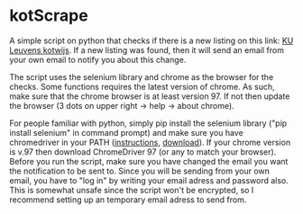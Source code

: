 # kotScrape
A simple script on python that checks if there is a new listing on this link: [KU Leuvens kotwijs](https://www.kotwijs.be/kamers-zoeken?prd_ads%5BsortBy%5D=prd_ads). If a new listing was found, then it will send an email from your own email to notify you about this change. 

The script uses the selenium library and chrome as the browser for the checks. Some functions requires the latest version of chrome. As such, make sure that the chrome browser is at least version 97. If not then update the browser (3 dots on upper right -> help -> about chrome).

For people familiar with python, simply pip install the selenium library ("pip install selenium" in command prompt) and make sure you have chromedriver in your PATH ([instructions](https://www.youtube.com/watch?v=dz59GsdvUF8), [download](https://sites.google.com/chromium.org/driver/)). If your chrome version is v.97 then download ChromeDriver 97 (or any to match your browser). Before you run the script, make sure you have changed the email you want the notification to be sent to. Since you will be sending from your own email, you have to "log in" by writing your email adress and password also. This is somewhat unsafe since the script won't be encrypted, so I recommend setting up an temporary email adress to send from.

